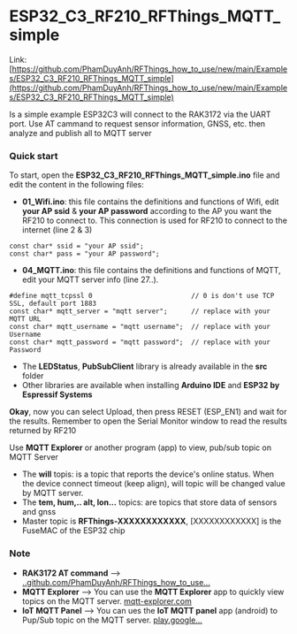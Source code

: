 # ESP32_C3_RF210_RFThings_MQTT_simple
Link: [https://github.com/PhamDuyAnh/RFThings_how_to_use/new/main/Examples/ESP32_C3_RF210_RFThings_MQTT_simple](https://github.com/PhamDuyAnh/RFThings_how_to_use/new/main/Examples/ESP32_C3_RF210_RFThings_MQTT_simple)

Is a simple example
ESP32C3 will connect to the RAK3172 via the UART port. Use AT cammand to request sensor information, GNSS, etc. then analyze and publish all to MQTT server

### Quick start
To start, open the **ESP32_C3_RF210_RFThings_MQTT_simple.ino** file and edit the content in the following files:
*  **01_Wifi.ino**: this file contains the definitions and functions of Wifi, edit **your AP ssid** & **your AP password** according to the AP you want the RF210 to connect to. This connection is used for RF210 to connect to the internet (line 2 & 3)
```
const char* ssid = "your AP ssid";
const char* pass = "your AP password";
```
*  **04_MQTT.ino**: this file contains the definitions and functions of MQTT, edit your MQTT server info (line 27..).
```
#define mqtt_tcpssl 0                         // 0 is don't use TCP SSL, default port 1883
const char* mqtt_server = "mqtt server";      // replace with your MQTT URL
const char* mqtt_username = "mqtt username";  // replace with your Username
const char* mqtt_password = "mqtt password";  // replace with your Password
```
*  The **LEDStatus**, **PubSubClient** library is already available in the **src** folder
*  Other libraries are available when installing **Arduino IDE** and **ESP32 by Espressif Systems**
  
**Okay**, now you can select Upload, then press RESET (ESP_EN1) and wait for the results.
Remember to open the Serial Monitor window to read the results returned by RF210 

Use **MQTT Explorer** or another program (app) to view, pub/sub topic on MQTT Server

*  The **will** topis: is a topic that reports the device's online status. When the device connect timeout (keep align), will topic will be changed value by MQTT server.
*  The **tem, hum,.. alt, lon...** topics: are topics that store data of sensors and gnss
*  Master topic is **RFThings-XXXXXXXXXXXX**, [XXXXXXXXXXXX] is the FuseMAC of the ESP32 chip

### Note
*  **RAK3172 AT command** --> [..github.com/PhamDuyAnh/RFThings_how_to_use...](https://github.com/PhamDuyAnh/RFThings_how_to_use/tree/main#readme)
*  **MQTT Explorer** --> You can use the **MQTT Explorer** app to quickly view topics on the MQTT server. [mqtt-explorer.com](https://mqtt-explorer.com/)
*  **IoT MQTT Panel** --> You can ues the **IoT MQTT panel** app (android) to Pup/Sub topic on the MQTT server.  [play.google...](https://play.google.com/store/apps/details?id=snr.lab.iotmqttpanel.prod&hl=en&gl=US)
